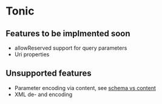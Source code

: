 # Tonic


## Features to be implmented soon
- allowReserved support for query parameters
- Uri properties

## Unsupported features
- Parameter encoding via content, see [schema vs content](https://swagger.io/docs/specification/v3_0/describing-parameters/#schema-vs-content)
- XML de- and encoding
